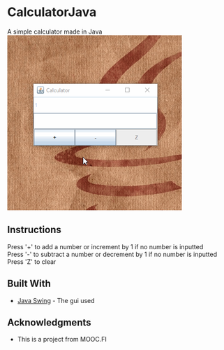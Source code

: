 # CalculatorJava

A simple calculator made in Java  
![](javagui.gif)  

## Instructions

Press '+' to add a number or increment by 1 if no number is inputted  
Press '-' to subtract a number or decrement by 1 if no number is inputted  
Press 'Z' to clear  

## Built With

* [Java Swing](https://docs.oracle.com/javase/tutorial/uiswing/) - The gui used  

## Acknowledgments

* This is a project from MOOC.FI  
